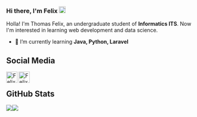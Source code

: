 ### Hi there, I'm Felix <img src="https://media.giphy.com/media/hvRJCLFzcasrR4ia7z/giphy.gif" width="18px">

Holla! I'm Thomas Felix, an undergraduate student of **Informatics ITS**. Now I'm interested in learning web development and data science.

- 🌱 I’m currently learning **Java, Python, Laravel**

## Social Media
<a href="https://www.linkedin.com/in/thomasfelix10/" target="_blank">
  <img align="left" alt="Felix's LinkedIn" width="30px" src="https://img.icons8.com/color/48/000000/linkedin.png"/>
</a>
<a href="mailto:thomasfelixbrilliant@gmail.com" target="_blank">
  <img align="left" alt="Felix's E-Mail" width="30px" src="https://img.icons8.com/color/48/000000/email.png" />
</a>
<br>

## GitHub Stats
<div style="display: flex; flex-direction: row; align-items: flex-start;">
    <img src="https://github-readme-stats.vercel.app/api?username=ThomasFel&line_height=27&count_private=true&hide_border=true&show_icons=true&theme=react">
    <img src="https://github-readme-stats.vercel.app/api/top-langs/?username=ThomasFel&langs_count=4&hide_border=true&hide=html,css,blade&theme=react" />
</div>

